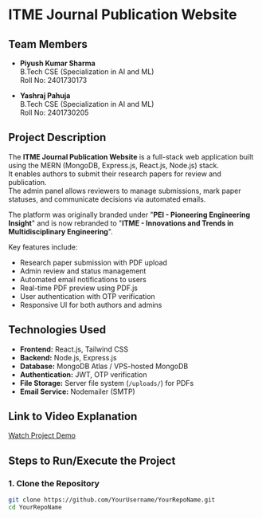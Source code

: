 # ITME Journal Publication Website

## Team Members

- **Piyush Kumar Sharma**  
  B.Tech CSE (Specialization in AI and ML)  
  Roll No: 2401730173

- **Yashraj Pahuja**  
  B.Tech CSE (Specialization in AI and ML)  
  Roll No: 2401730205

## Project Description

The **ITME Journal Publication Website** is a full-stack web application built using the MERN (MongoDB, Express.js, React.js, Node.js) stack.  
It enables authors to submit their research papers for review and publication.  
The admin panel allows reviewers to manage submissions, mark paper statuses, and communicate decisions via automated emails.

The platform was originally branded under "**PEI - Pioneering Engineering Insight**" and is now rebranded to "**ITME - Innovations and Trends in Multidisciplinary Engineering**".

Key features include:

- Research paper submission with PDF upload
- Admin review and status management
- Automated email notifications to users
- Real-time PDF preview using PDF.js
- User authentication with OTP verification
- Responsive UI for both authors and admins

## Technologies Used

- **Frontend:** React.js, Tailwind CSS
- **Backend:** Node.js, Express.js
- **Database:** MongoDB Atlas / VPS-hosted MongoDB
- **Authentication:** JWT, OTP verification
- **File Storage:** Server file system (`/uploads/`) for PDFs
- **Email Service:** Nodemailer (SMTP)

## Link to Video Explanation

[Watch Project Demo](./ProjectDemo.mp4)

## Steps to Run/Execute the Project

### 1. Clone the Repository

```bash
git clone https://github.com/YourUsername/YourRepoName.git
cd YourRepoName
```

